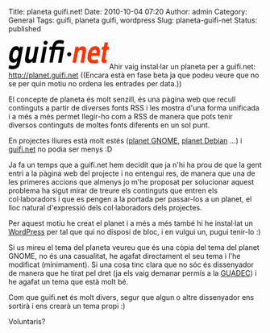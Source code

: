 Title: planeta guifi.net!
Date: 2010-10-04 07:20
Author: admin
Category: General
Tags: guifi, planeta guifi, wordpress
Slug: planeta-guifi-net
Status: published

[<img src="./wp-content/uploads/2007/10/logo-guifi.png" title="logo guifi" class="alignright size-full wp-image-220" width="200" height="58" />](./wp-content/uploads/2007/10/logo-guifi.png)Ahir vaig instal·lar un planeta per a guifi.net: <http://planet.guifi.net> ((Encara està en fase beta ja que podeu veure que no se per quin motiu no ordena les entrades per data.))

El concepte de planeta és molt senzill, és una pàgina web que recull continguts a partir de diverses fonts RSS i les mostra d'una forma unificada i a més a més permet llegir-ho com a RSS de manera que pots tenir diversos continguts de moltes fonts diferents en un sol punt.

En projectes lliures està molt estés ([planet GNOME](http://planet.gnome.org "Planeta GNOME"), [planet Debian](http://planet.debian.org "Planeta Debian") ...) i [guifi.net](http://guifi.net "Pàgina del projecte guifi.net") no podia ser menys :D

Ja fa un temps que a guifi.net hem decidit que ja n'hi ha prou de que la gent entri a la pàgina web del projecte i no entengui res, de manera que una de les primeres accions que almenys jo m'he proposat per solucionar aquest problema ha sigut mirar de treure els continguts que entren els col·laboradors i que es pengen a la portada per passar-los a un planet, el lloc natural d'expressió dels col·laboradors dels projectes.

Per aquest motiu he creat el planet i a més a més també hi he instal·lat un [WordPress](http://www.wordpress.org "Pàgina del projecte del sistema de blocs WordPress") per tal que qui no disposi de bloc, i en vulgui un, pugui tenir-lo :)

Si us mireu el tema del planeta veureu que és una còpia del tema del planet GNOME, no és una casualitat, he agafat directament el seu tema i l'he modificat (mínimament). Si una cosa tinc clara que no sóc és dissenyador de manera que he tirat pel dret (ja els vaig demanar permís a la [GUADEC](http://guadec.org "Trobada anual de desenvolupadors i usuaris del GNOME")) i he agafat un tema que està molt bé.

Com que guifi.net és molt divers, segur que algun o altre dissenyador ens sortirà i ens crearà un tema propi :)

Voluntaris?
